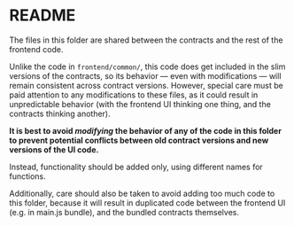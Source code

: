 # README

The files in this folder are shared between the contracts and the rest of the frontend code.

Unlike the code in `frontend/common/`, this code does get included in the slim versions of the contracts, so its behavior — even with modifications — will remain consistent across contract versions. However, special care must be paid attention to any modifications to these files, as it could result in unpredictable behavior (with the frontend UI thinking one thing, and the contracts thinking another).

**It is best to avoid _modifying_ the behavior of any of the code in this folder to prevent potential conflicts between old contract versions and new versions of the UI code.**

Instead, functionality should be added only, using different names for functions.

Additionally, care should also be taken to avoid adding too much code to this folder, because it will result in duplicated code between the frontend UI (e.g. in main.js bundle), and the bundled contracts themselves.
